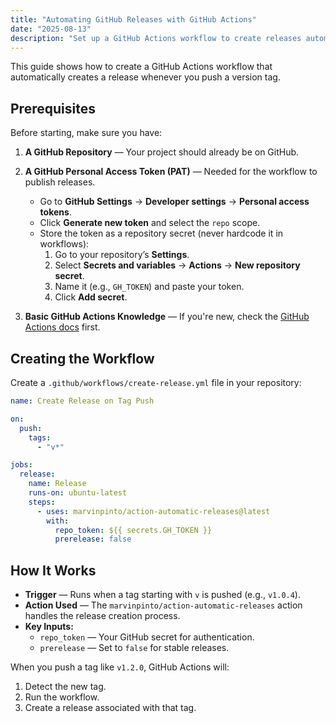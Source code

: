 ```yaml
---
title: "Automating GitHub Releases with GitHub Actions"
date: "2025-08-13"
description: "Set up a GitHub Actions workflow to create releases automatically when pushing version tags."
---
```


This guide shows how to create a GitHub Actions workflow that automatically creates a release whenever you push a version tag.

## Prerequisites

Before starting, make sure you have:

1. **A GitHub Repository** — Your project should already be on GitHub.

2. **A GitHub Personal Access Token (PAT)** — Needed for the workflow to publish releases.
   - Go to **GitHub Settings** → **Developer settings** → **Personal access tokens**.
   - Click **Generate new token** and select the `repo` scope.
   - Store the token as a repository secret (never hardcode it in workflows):
     1. Go to your repository’s **Settings**.
     2. Select **Secrets and variables** → **Actions** → **New repository secret**.
     3. Name it (e.g., `GH_TOKEN`) and paste your token.
     4. Click **Add secret**.

3. **Basic GitHub Actions Knowledge** — If you're new, check the [GitHub Actions docs](https://docs.github.com/actions) first.

## Creating the Workflow

Create a `.github/workflows/create-release.yml` file in your repository:

```yaml
name: Create Release on Tag Push

on:
  push:
    tags:
      - "v*"

jobs:
  release:
    name: Release
    runs-on: ubuntu-latest
    steps:
      - uses: marvinpinto/action-automatic-releases@latest
        with:
          repo_token: ${{ secrets.GH_TOKEN }}
          prerelease: false
```

## How It Works

* **Trigger** — Runs when a tag starting with `v` is pushed (e.g., `v1.0.4`).
* **Action Used** — The `marvinpinto/action-automatic-releases` action handles the release creation process.
* **Key Inputs:**
    * `repo_token` — Your GitHub secret for authentication.
    * `prerelease` — Set to `false` for stable releases.

When you push a tag like `v1.2.0`, GitHub Actions will:
1.  Detect the new tag.
2.  Run the workflow.
3.  Create a release associated with that tag.
